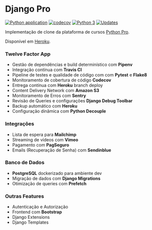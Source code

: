 # Django Pro

[![Python application](https://github.com/undersfx/django-pro/workflows/Python%20application/badge.svg)](https://github.com/undersfx/django-pro/actions) [![codecov](https://codecov.io/gh/undersfx/django-pro/branch/main/graph/badge.svg)](https://codecov.io/gh/undersfx/django-pro) [![Python 3](https://pyup.io/repos/github/undersfx/django-pro/python-3-shield.svg)](https://pyup.io/repos/github/undersfx/django-pro/) [![Updates](https://pyup.io/repos/github/undersfx/django-pro/shield.svg)](https://pyup.io/repos/github/undersfx/django-pro/)

Implementação de clone da plataforma de cursos [Python Pro](http://www.python.pro.br).

Disponível em [Heroku](https://pythonprodjangosfx.herokuapp.com/).

### Twelve Factor App
- Gestão de dependências e build determinístico com **Pipenv**
- Integração contínua com **Travis CI**
- Pipeline de testes e qualidade de código com com **Pytest** e **Flake8** 
- Monitoramento de cobertura de código **Codecov**
- Entrega contínua com **Heroku** branch deploy
- Content Delivery Network com **Amazon S3**
- Monitoramento de Erros com **Sentry**
- Revisão de Queries e configurações **Django Debug Toolbar** 
- Backup automático com **Heroku**
- Configuração dinâmica com **Python Decouple**

### Integrações

- Lista de espera para **Mailchimp**
- Streaming de vídeos com **Vimeo**
- Pagamento com **PagSeguro**
- Emails (Recuperação de Senha) com **Sendinblue**

### Banco de Dados
- **PostgreSQL** dockerizado para ambiente dev
- Migração de dados com **Django Migrations**
- Otimização de queries com **Prefetch**

### Outras Features
- Autenticação e Autorização
- Frontend com **Bootstrap**
- Django Extensions
- Django Templates
